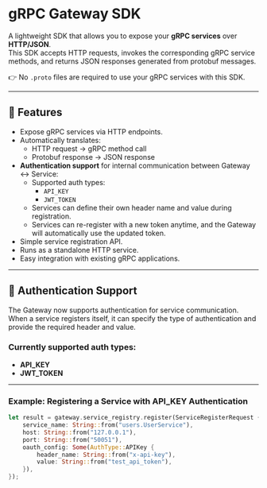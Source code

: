 
# gRPC Gateway SDK

A lightweight SDK that allows you to expose your **gRPC services** over **HTTP/JSON**.  
This SDK accepts HTTP requests, invokes the corresponding gRPC service methods, and returns JSON responses generated from protobuf messages.

👉 No `.proto` files are required to use your gRPC services with this SDK.

---

## 🚀 Features
- Expose gRPC services via HTTP endpoints.
- Automatically translates:
  - HTTP request → gRPC method call
  - Protobuf response → JSON response
- **Authentication support** for internal communication between Gateway ↔ Service:
  - Supported auth types:
    - `API_KEY`
    - `JWT_TOKEN`
  - Services can define their own header name and value during registration.
  - Services can re-register with a new token anytime, and the Gateway will automatically use the updated token.
- Simple service registration API.
- Runs as a standalone HTTP service.
- Easy integration with existing gRPC applications.

---

## 🔑 Authentication Support

The Gateway now supports authentication for service communication.  
When a service registers itself, it can specify the type of authentication and provide the required header and value.

### Currently supported auth types:
- **API_KEY**
- **JWT_TOKEN**

---

### Example: Registering a Service with API_KEY Authentication

```rust
let result = gateway.service_registry.register(ServiceRegisterRequest {
    service_name: String::from("users.UserService"),
    host: String::from("127.0.0.1"),
    port: String::from("50051"),
    oauth_config: Some(AuthType::APIKey {
        header_name: String::from("x-api-key"),
        value: String::from("test_api_token"),
    }),
});

